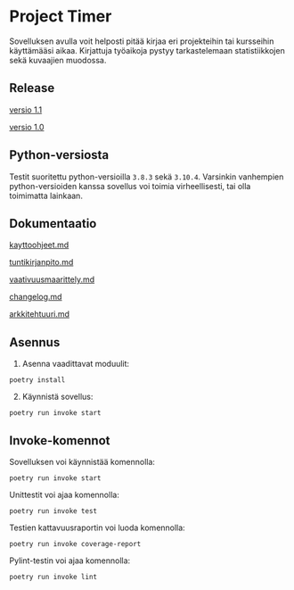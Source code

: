 # Project Timer

Sovelluksen avulla voit helposti pitää kirjaa eri projekteihin tai kursseihin käyttämääsi aikaa. Kirjattuja työaikoja pystyy tarkastelemaan statistiikkojen sekä kuvaajien muodossa.

## Release
[versio 1.1](https://github.com/Capslock01/ot-harjoitustyo/releases/tag/viikko6)

[versio 1.0](https://github.com/Capslock01/ot-harjoitustyo/releases/tag/viikko5)

## Python-versiosta

Testit suoritettu python-versioilla `3.8.3` sekä `3.10.4`. Varsinkin vanhempien python-versioiden kanssa sovellus voi toimia virheellisesti, tai olla toimimatta lainkaan.

## Dokumentaatio

[kayttoohjeet.md](https://github.com/Capslock01/ot-harjoitustyo/blob/master/dokumentaatio/kayttoohjeet.md)

[tuntikirjanpito.md](https://github.com/Capslock01/ot-harjoitustyo/blob/master/dokumentaatio/tuntikirjanpito.md)

[vaativuusmaarittely.md](https://github.com/Capslock01/ot-harjoitustyo/blob/master/dokumentaatio/vaatimusmaarittely.md)

[changelog.md](https://github.com/Capslock01/ot-harjoitustyo/blob/master/dokumentaatio/changelog.md)

[arkkitehtuuri.md](https://github.com/Capslock01/ot-harjoitustyo/blob/master/dokumentaatio/arkkitehtuuri.md)

## Asennus

1. Asenna vaadittavat moduulit:
```
poetry install
```
2. Käynnistä sovellus:
```
poetry run invoke start
```

## Invoke-komennot

Sovelluksen voi käynnistää komennolla:
```
poetry run invoke start
```

Unittestit voi ajaa komennolla:
```
poetry run invoke test
```

Testien kattavuusraportin voi luoda komennolla:
```
poetry run invoke coverage-report
```

Pylint-testin voi ajaa komennolla:
```
poetry run invoke lint
```
